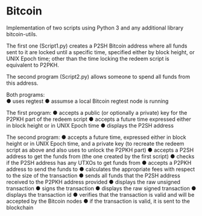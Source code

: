 # Bitcoin

Implementation of two scripts using Python 3 and any additional library bitcoin-utils.

The first one (Script1.py) creates a P2SH Bitcoin address where all funds sent to it are locked
until a specific time, specified either by block height, or UNIX Epoch time; other than the
time locking the redeem script is equivalent to P2PKH.

The second program (Script2.py) allows someone to spend all funds from this address.

Both programs:  
● uses regtest
● assumse a local Bitcoin regtest node is running

The first program:
● accepts a public (or optionally a private) key for the P2PKH part of the redeem script
● accepts a future time expressed either in block height or in UNIX Epoch time
● displays the P2SH address

The second program:
● accepts a future time, expressed either in block height or in UNIX Epoch time, and a
private key (to recreate the redeem script as above and also uses to unlock the
P2PKH part)
● accepts a P2SH address to get the funds from (the one created by the first script)
● checks if the P2SH address has any UTXOs to get funds from
● accepts a P2PKH address to send the funds to
● calculates the appropriate fees with respect to the size of the transaction
● sends all funds that the P2SH address received to the P2PKH address provided
● displays the raw unsigned transaction
● signs the transaction
● displays the raw signed transaction
● displays the transaction id
● verifies that the transaction is valid and will be accepted by the Bitcoin nodes
● if the transaction is valid, it is sent to the blockchain
